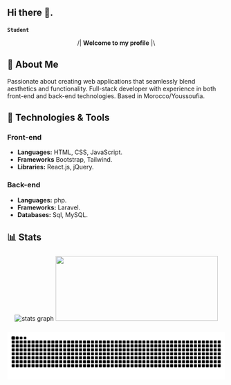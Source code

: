 ## Hi there 👋.
**`Student`**

<p align="center">
  /| <strong>Welcome to my profile</strong> |\
</p>

###

## 🚀 About Me

Passionate about creating web applications that seamlessly blend aesthetics and functionality. Full-stack developer with experience in both front-end and back-end technologies. Based in Morocco/Youssoufia.

###

## 🔧 Technologies & Tools

### Front-end

- **Languages:** HTML, CSS, JavaScript.
- **Frameworks** Bootstrap, Tailwind.
- **Libraries:** React.js, jQuery.

### Back-end

- **Languages:** php.
- **Frameworks:** Laravel.
- **Databases:** Sql, MySQL.

## 📊 Stats

###

  <div align="center">
    <img src="https://denvercoder1-github-readme-stats.vercel.app/api?username=elkhailihamza&hide_title=false&hide_rank=false&show_icons=true&include_all_commits=true&count_private=true&theme=radical&disable_animations=false&locale=en&hide_border=false" height="150" width="375" alt="stats graph" />
  <img src="https://github-readme-stats.vercel.app/api/top-langs/?username=elkhailihamza&locale=en&hide_title=false&layout=compact&card_width=368&langs_count=6&theme=radical&hide_border=false" height="150" width="375" />
  </div>
  
###

<div align="center">

  <img alt="snake eating my contributions" src="https://raw.githubusercontent.com/elkhailihamza/ElkhailiHamza/output/github-contribution-grid-snake-dark.svg" />
  
</div>

